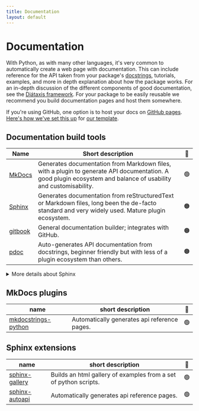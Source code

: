 ```yaml
---
title: Documentation
layout: default
---
```


# Documentation

With Python, as with many other languages, it's very common to automatically
create a web page with documentation. This can include reference for the API
taken from your package's [docstrings], tutorials, examples, and more in depth
explanation about how the package works. For an in-depth discussion of the
different components of good documentation, see the [Diátaxis
framework](https://diataxis.fr/). For your package to be easily reusable we
recommend you build documentation pages and host them somewhere.

If you're using GitHub, one option is to host your docs on [GitHub pages].
[Here's how we've set this up][template-docs-dot-yaml] for [our template].

<!-- URL used above in the blurb-->

[docstrings]: https://peps.python.org/pep-0257/#what-is-a-docstring
[GitHub pages]: https://docs.github.com/en/pages
[our template]: https://github.com/UCL-ARC/python-tooling?tab=readme-ov-file#using-this-template
[template-docs-dot-yaml]: https://github.com/UCL-ARC/python-tooling/blob/main/%7B%7Bcookiecutter.project_slug%7D%7D/.github/workflows/docs.yml

## Documentation build tools

| Name      | Short description                                                                                                                                               | 🚦  |
| --------- | --------------------------------------------------------------------------------------------------------------------------------------------------------------- | :-: |
| [MkDocs]  | Generates documentation from Markdown files, with a plugin to generate API documentation. A good plugin ecosystem and balance of usability and customisability. | 🟢  |
| [Sphinx]  | Generates documentation from reStructuredText or Markdown files, long been the de-facto standard and very widely used. Mature plugin ecosystem.                 | 🟠  |
| [gitbook] | General documentation builder; integrates with GitHub.                                                                                                          | 🟠  |
| [pdoc]    | Auto-generates API documentation from docstrings, beginner friendly but with less of a plugin ecosystem than others.                                            | 🟠  |

<details markdown="block">
<summary>More details about Sphinx</summary>

We marginally recommend [MkDocs] over [Sphinx] due to it's ease of use,
preference for Markdown, and more support for a variety of docstring styles.

However the [Sphinx] tool has long been the de-facto standard in the scientific Python ecosystem. It is widely
used, customisable, and well tested. If you need a [Sphinx
extension](#sphinx-extensions) that does not have an equivalent [MkDocs
plugin](https://github.com/mkdocs/catalog), or if you are part of a community
that heavily uses [Sphinx] then we recommend you use that
instead.

### See also

- Our internal discussions about which to recommend ([#16](https://github.com/UCL-ARC/python-tooling/issues/16) and [#187](https://github.com/UCL-ARC/python-tooling/issues/187)).
- [An interesting related discussion](https://github.com/encode/httpx/discussions/1220).

</details>

<!-- URLS used above -->

[MkDocs]: https://www.mkdocs.org/
[Sphinx]: https://www.sphinx-doc.org/en/master/
[gitbook]: https://www.gitbook.com/
[pdoc]: https://pdoc.dev/

## MkDocs plugins

| name                                                          | short description                            | 🚦  |
| ------------------------------------------------------------- | -------------------------------------------- | :-: |
| [mkdocstrings-python](https://mkdocstrings.github.io/python/) | Automatically generates api reference pages. | 🟢  |

## Sphinx extensions

| name                                                                 | short description                                                | 🚦  |
| -------------------------------------------------------------------- | ---------------------------------------------------------------- | :-: |
| [sphinx-gallery](https://sphinx-gallery.github.io/stable/index.html) | Builds an html gallery of examples from a set of python scripts. | 🟢  |
| [sphinx-autoapi](https://sphinx-autoapi.readthedocs.io/en/stable/)   | Automatically generates api reference pages.                     | 🟢  |
